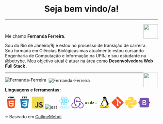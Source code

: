 <h1 align="center"> Seja bem vindo/a! </h1>
<hr />
<a href="https://github.com/fefcufe" target="_blank">
  <img align="right" src="https://cdn.iconscout.com/icon/free/png-256/github-108-438008.png" width="48px" height="48px">
</a><br />
<p align="left" >
Me chamo <b> Fernanda Ferreira</b>.
</p>
<p align="left" >
Sou do Rio de Janeiro/Rj e estou no processo de transição de carreira.<br />
Sou formada em Ciências Biológicas mas atualmente estou cursando Engenharia de 
Computação e Informação na UFRJ e sou estudante na @betrybe. Meu objetivo atual é atuar na área como <b> Desenvolvedora Web Full Stack </b>. <br> 
</p>
<a href="https://www.linkedin.com/in/fefcufe/" target="_blank">
  <img align="right" src="https://i.ibb.co/Kx2GSrT/linkedin.png" width="48px" height="48px">
</a>

<hr />

<p>
  <img align="left" src="https://github-readme-stats.vercel.app/api/top-langs/?username=fefcufe&layout=compact&theme=graywhite&title_color=268bd2" alt="Fernanda-Ferreira" />
</p>
<p>&nbsp;
  <img align="center" src="https://github-readme-stats.vercel.app/api?username=fefcufe&count_private=true&show_icons=true&theme=graywhite&icon_color=268bd2&title_color=268bd2" alt="Fernanda-Ferreira" />
</p>

**Linguagens e ferramentas:**  

<p align="left">
<img src="https://raw.githubusercontent.com/devicons/devicon/master/icons/html5/html5-original-wordmark.svg" alt="html5" width="40" height="40"/> 
<img src="https://raw.githubusercontent.com/devicons/devicon/master/icons/css3/css3-original-wordmark.svg" alt="css3" width="40" height="40"/> 
<img src="https://raw.githubusercontent.com/devicons/devicon/master/icons/javascript/javascript-original.svg" alt="javascript" width="40" height="40"/> 
<img src="https://www.learnstorybook.com/intro-to-storybook/logo-jest.png" alt="jest" width="40" height="40" />
<img src="https://raw.githubusercontent.com/devicons/devicon/master/icons/react/react-original-wordmark.svg" alt="react" width="40" height="40"/> 
<img src="https://raw.githubusercontent.com/devicons/devicon/master/icons/redux/redux-original.svg" alt="redux" width="40" height="40"/> 
<img src="https://raw.githubusercontent.com/devicons/devicon/master/icons/nodejs/nodejs-original-wordmark.svg" alt="nodejs" width="40" height="40"/> 
<img src="https://raw.githubusercontent.com/devicons/devicon/master/icons/linux/linux-original.svg" alt="linux" width="40" height="40" />
<img src="https://raw.githubusercontent.com/devicons/devicon/master/icons/git/git-original.svg" alt="git" width="40" height="40"/> 
<img src="https://raw.githubusercontent.com/devicons/devicon/master/icons/python/python-plain.svg" alt="Python" width="40" height="40" />
<img src="https://raw.githubusercontent.com/devicons/devicon/master/icons/bootstrap/bootstrap-plain.svg" alt="Bootstrap" width="40" height="40" />


⭐️ Baseado em [CallmeMehdi](https://github.com/CallmeMehdi)

